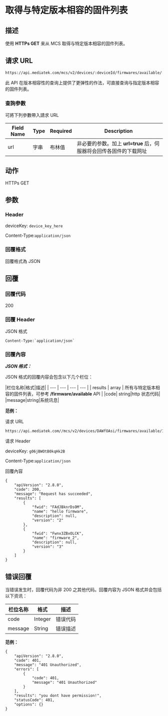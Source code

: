 # 取得与特定版本相容的固件列表

## 描述

使用 **HTTPs GET** 来从 MCS 取得与特定版本相容的固件列表。


## 请求 URL

```
https://api.mediatek.com/mcs/v2/devices/:deviceId/firmwares/available/:versionId

```
此 API 在版本相容性的查询上提供了更弹性的作法，可直接查询与指定版本相容的固件列表。


### 查詢參數
可將下列參數帶入請求 URL  

| Field Name | Type | Required |Description|
| --- | --- | --- | --- |
| url | 字串 | 布林值 | 非必要的参数。加上 **url=true** 后，伺服器将会回传各固件的下载网址|

## 动作
HTTPs GET


## 参数
### Header


deviceKey: `device_key_here`

Content-Type:`application/json`


### 回覆格式
回覆格式為 JSON

## 回覆

### 回覆代码
200

### 回覆 Header
JSON 格式
```
Content-Type:`application/json`
```

### 回覆內容

***JSON 格式：***

JSON 格式的回覆内容会包含以下几个栏位：

|栏位名称|格式|描述|
| --- | --- | --- | --- |
| results | array | 所有与特定版本相容的固件列表，可参考 **/firmware/available** API |
|code| string|http 状态代码|
|message|string|系统讯息|


**范例：**

请求 URL
```
https://api.mediatek.com//mcs/v2/devices/DAWfOAsi/firmwares/available/1
```

请求 Header

deviceKey: `g06jBWOtB0kqHk2B`

Content-Type:`application/json`


回覆內容

```
{
    "apiVersion": "2.8.0",
    "code": 200,
    "message": "Request has succeeded",
    "results": [
        {
            "fwid": "FAdJBknrDsOM",
            "name": "hello firmware",
            "description": null,
            "version": "2"
        },
        {
            "fwid": "Fwnx3ZBxOLCK",
            "name": "firmware_2",
            "description": null,
            "version": "3"
        }
    ]
}

```


## 错误回覆

当错误发生时，回覆代码为非 200 之其他代码。回覆内容为 JSON 格式并会包括以下资讯：

| 栏位名称 | 格式 |描述|
| --- | --- | --- |
| code | Integer | 错误代码 |
| message | String | 错误描述 |

**范例：**

```
{
    "apiVersion": "2.8.0",
    "code": 401,
    "message": "401 Unauthorized",
    "errors": [
        {
            "code": 401,
            "message": "401 Unauthorized"
        }
    ],
    "results": "you dont have permission!",
    "statusCode": 401,
    "options": {}
}
```



